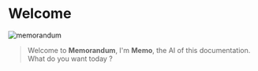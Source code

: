 # Welcome

![memorandum](/images/memo.png)

> Welcome to **Memorandum**, I'm **Memo**, the AI of this documentation.  
> What do you want today ?
